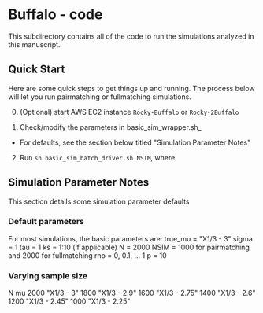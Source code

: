 # Buffalo - code

This subdirectory contains all of the code to run the simulations analyzed in this manuscript.

## Quick Start

Here are some quick steps to get things up and running. The process below will let you run pairmatching or fullmatching simulations.

0. (Optional) start AWS EC2 instance `Rocky-Buffalo` or `Rocky-2Buffalo`

1. Check/modify the parameters in basic_sim_wrapper.sh_ 
 - For defaults, see the section below titled "Simulation Parameter Notes"

2. Run `sh basic_sim_batch_driver.sh NSIM`, where  



## Simulation Parameter Notes
This section details some simulation parameter defaults

### Default parameters

For most simulations, the basic parameters are:
true_mu = "X1/3 - 3"
sigma = 1
tau = 1
ks = 1:10 (if applicable)
N = 2000
NSIM = 1000 for pairmatching and 2000 for fullmatching
rho = 0, 0.1, ... 1
p = 10

### Varying sample size

 N       mu
 2000    "X1/3 - 3"
 1800    "X1/3 - 2.9"
 1600    "X1/3 - 2.75"
 1400    "X1/3 - 2.6"
 1200    "X1/3 - 2.45"
 1000    "X1/3 - 2.25"
